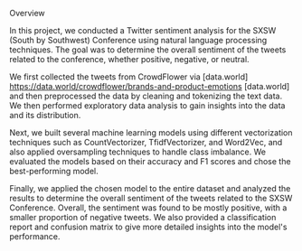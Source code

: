 Overview

In this project, we conducted a Twitter sentiment analysis for the SXSW (South by Southwest) Conference using natural language processing techniques. The goal was to determine the overall sentiment of the tweets related to the conference, whether positive, negative, or neutral.

We first collected the tweets from  CrowdFlower via [data.world] https://data.world/crowdflower/brands-and-product-emotions [data.world] and then preprocessed the data by cleaning and tokenizing the text data. We then performed exploratory data analysis to gain insights into the data and its distribution.

Next, we built several machine learning models using different vectorization techniques such as CountVectorizer, TfidfVectorizer, and Word2Vec, and also applied oversampling techniques to handle class imbalance. We evaluated the models based on their accuracy and F1 scores and chose the best-performing model.

Finally, we applied the chosen model to the entire dataset and analyzed the results to determine the overall sentiment of the tweets related to the SXSW Conference. Overall, the sentiment was found to be mostly positive, with a smaller proportion of negative tweets. We also provided a classification report and confusion matrix to give more detailed insights into the model's performance.
